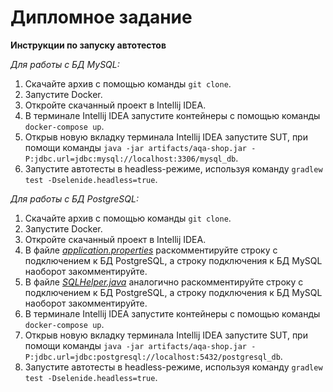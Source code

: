 # Дипломное задание
**Инструкции по запуску автотестов**

*Для работы с БД MySQL:*
1. Скачайте архив с помощью команды `git clone`.
2. Запустите Docker.
3. Откройте скачанный проект в Intellij IDEA.
4. В терминале Intellij IDEA запустите контейнеры с помощью команды `docker-compose up`.
5. Открыв новую вкладку терминала Intellij IDEA запустите SUT, при помощи команды `java -jar artifacts/aqa-shop.jar -P:jdbc.url=jdbc:mysql://localhost:3306/mysql_db`.
6. Запустите автотесты в headless-режиме, используя команду `gradlew test -Dselenide.headless=true`.

*Для работы с БД PostgreSQL:*
1. Скачайте архив с помощью команды `git clone`.
2. Запустите Docker.
3. Откройте скачанный проект в Intellij IDEA.
4. В файле [*application.properties*](https://github.com/julyy5/DiplomaQA/blob/main/application.properties) раскомментируйте строку с подключением к БД PostgreSQL, а строку подключения к БД MySQL наоборот закомментируйте.
5. В файле [*SQLHelper.java*](https://github.com/julyy5/DiplomaQA/blob/main/src/test/java/data/SQLHelper.java) аналогично раскомментируйте строку с подключением к БД PostgreSQL, а строку подключения к БД MySQL наоборот закомментируйте.
6. В терминале Intellij IDEA запустите контейнеры с помощью команды `docker-compose up`.
8. Открыв новую вкладку терминала Intellij IDEA запустите SUT, при помощи команды `java -jar artifacts/aqa-shop.jar -P:jdbc.url=jdbc:postgresql://localhost:5432/postgresql_db`.
9. Запустите автотесты в headless-режиме, используя команду `gradlew test -Dselenide.headless=true`.
